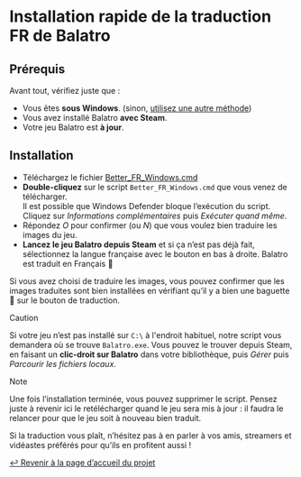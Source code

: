 # Installation rapide de la traduction FR de Balatro

## Prérequis

Avant tout, vérifiez juste que :

- Vous êtes **sous Windows**. (sinon, [utilisez une autre méthode](INSTALL.md))
- Vous avez installé Balatro **avec Steam**.
- Votre jeu Balatro est **à jour**.

## Installation

- Téléchargez le fichier [Better_FR_Windows.cmd](https://github.com/FrBmt-BIGetNouf/balatro-french-translations/releases/latest/download/Better_FR_Windows.cmd)
- **Double-cliquez** sur le script `Better_FR_Windows.cmd` que vous venez de télécharger. <br />
  Il est possible que Windows Defender bloque l’exécution du script. Cliquez sur _Informations complémentaires_ puis _Exécuter quand même_.
- Répondez _O_ pour confirmer (ou _N_) que vous voulez bien traduire les images du jeu.
- **Lancez le jeu Balatro depuis Steam** et si ça n’est pas déjà fait, sélectionnez la langue française avec le bouton en bas à droite. Balatro est traduit en Français 🥳

Si vous avez choisi de traduire les images, vous pouvez confirmer que les images traduites sont bien installées en vérifiant qu’il y a bien une baguette 🥖 sur le bouton de traduction.

> [!CAUTION]
> Si votre jeu n’est pas installé sur `C:\` à l'endroit habituel, notre script vous demandera où se trouve `Balatro.exe`. Vous pouvez le trouver depuis Steam, en faisant un **clic-droit sur Balatro** dans votre bibliothèque, puis _Gérer_ puis _Parcourir les fichiers locaux_.

> [!NOTE]
> Une fois l’installation terminée, vous pouvez supprimer le script. Pensez juste à revenir ici le retélécharger quand le jeu sera mis à jour : il faudra le relancer pour que le jeu soit à nouveau bien traduit.

Si la traduction vous plaît, n’hésitez pas à en parler à vos amis, streamers et vidéastes préférés pour qu’ils en profitent aussi !

[↩ Revenir à la page d’accueil du projet](https://github.com/FrBmt-BIGetNouf/balatro-french-translations)
